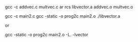 gcc -c addvec.c multvec.c
ar rcs libvector.a addvec.o multvec.o

gcc -c main2.c
gcc -static -o prog2c main2.o ./libvector.a

or

gcc -static -o prog2c main2.o -L. -lvector

